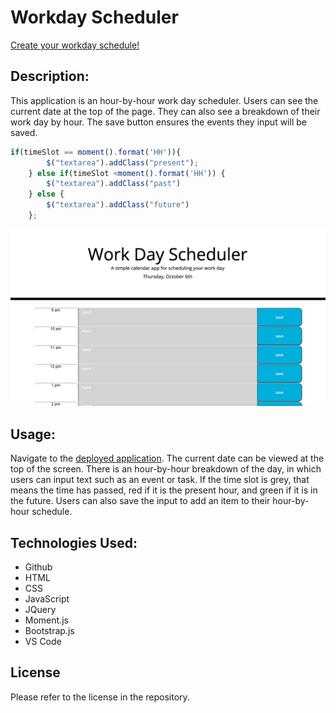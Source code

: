 # Workday Scheduler
[Create your workday schedule!](https://overtonr.github.io/workday-scheduler/)

## Description:
This application is an hour-by-hour work day scheduler. Users can see the current date at the top of the page. They can also see a breakdown of their work day by hour. The save button ensures the events they input will be saved.

```js
if(timeSlot == moment().format('HH')){
        $("textarea").addClass("present");
    } else if(timeSlot <moment().format('HH')) {
        $("textarea").addClass("past")
    } else {
        $("textarea").addClass("future")
    };
```

![Screenshot of webpage](./Develop/assets/page-ss.png)

## Usage: 
Navigate to the [deployed application](https://overtonr.github.io/workday-scheduler/).
The current date can be viewed at the top of the screen. There is an hour-by-hour breakdown of the day, in which users can input text such as an event or task. If the time slot is grey, that means the time has passed, red if it is the present hour, and green if it is in the future. Users can also save the input to add an item to their hour-by-hour schedule.

## Technologies Used:
* Github
* HTML
* CSS
* JavaScript
* JQuery
* Moment.js
* Bootstrap.js
* VS Code

## License 
Please refer to the license in the repository.